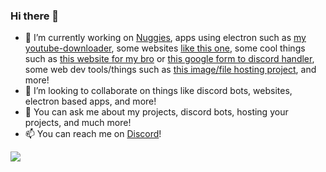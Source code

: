 ### Hi there 👋



- 🔭 I’m currently working on [Nuggies](https://github.com/Nuggies-bot/Nuggies), apps using electron such as [my youtube-downloader](https://github.com/pro-gamer007/simple-youtube-downloader), some websites [like this one](https://nuggetdev.com), some cool things such as [this website for my bro](https://github.com/pro-gamer007/Bro-Website-Thingy) or [this google form to discord handler](https://github.com/pro-gamer007/google-form-discord-handler), some web dev tools/things such as [this image/file hosting project](https://github.com/pro-gamer007/Image-file-hosting), and more! 
- 👯 I’m looking to collaborate on things like discord bots, websites, electron based apps, and more!
- 💬 You can ask me about my projects, discord bots, hosting your projects, and much more!
- 📫 You can reach me on [Discord](https://discord.com/users/555064829946232832)!

<img src="https://github-readme-stats.vercel.app/api?username=pro-gamer007&show_icons=true&include_all_commits=true&show_icons=true&count_private=true&theme=material-palenight&custom_title=My Github Stats"/>
